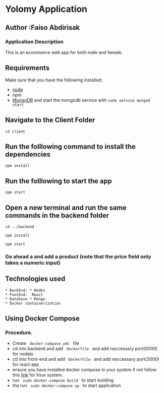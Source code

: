 # Yolomy Application
## Author   :Faiso Abdirisak
### Application Description
This is an ecommerce web app for both male and female.
## Requirements
Make sure that you have the following installed:
- [node](https://www.digitalocean.com/community/tutorials/how-to-install-node-js-on-ubuntu-18-04) 
- npm 
- [MongoDB](https://docs.mongodb.com/manual/tutorial/install-mongodb-on-ubuntu/) and start the mongodb service with `sudo service mongod start`

## Navigate to the Client Folder 
 `cd client`

## Run the folllowing command to install the dependencies 
 `npm install`

## Run the folllowing to start the app
 `npm start`

## Open a new terminal and run the same commands in the backend folder
 `cd ../backend`

 `npm install`

 `npm start`

 ### Go ahead a and add a product (note that the price field only takes a numeric input)


 ## Technologies used
    * BackEnd: * Nodes 
    * FontEnd:  React 
    * Database * Mongo
    * Docker containerization

 ## Using Docker Compose
 ###   Procedure.
 * Create <code> docker-compose.yml </code> file
 * cd into backend and add <code> Dockerfile </code> and add neccessary port(5000) for nodejs
 * cd into front-end and add <code> Dockerfile </code> and add neccessary port(3000) for react app
 * ensure you have installed docker compose in your system if not follow this [link](https://www.digitalocean.com/community/tutorials/how-to-install-and-use-docker-compose-on-ubuntu-20-04) for linux system.
 * run <i><code>  sudo docker-compose build </code></i> to start building
 * the run <i><code> sudo docker-compose up </code></i> to start application

